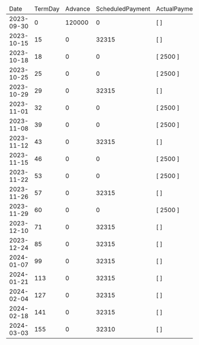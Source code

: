 <table><thead><tr><td>Date</td><td>TermDay</td><td>Advance</td><td>ScheduledPayment</td><td>ActualPayments</td><td>NetEffect</td><td>PaymentStatus</td><td>BalanceStatus</td><td>CumulativeInterest</td><td>NewInterest</td><td>NewPenaltyCharges</td><td>PrincipalPortion</td><td>ProductFeesPortion</td><td>InterestPortion</td><td>PenaltyChargesPortion</td><td>ProductFeesRefund</td><td>PrincipalBalance</td><td>ProductFeesBalance</td><td>InterestBalance</td><td>PenaltyChargesBalance</td></tr></thead><tbody><tr><td>2023-09-30</td><td>0</td><td>120000</td><td>0</td><td>[  ]</td><td>0</td><td>ValueNone</td><td>OpenBalance</td><td>0</td><td>0</td><td>0</td><td>0</td><td>0</td><td>0</td><td>0</td><td>0</td><td>120000</td><td>227364</td><td>0</td><td>0</td></tr><tr><td>2023-10-15</td><td>15</td><td>0</td><td>32315</td><td>[  ]</td><td>0</td><td>MissedPayment</td><td>OpenBalance</td><td>1420</td><td>1420</td><td>1000</td><td>0</td><td>0</td><td>0</td><td>0</td><td>0</td><td>120000</td><td>227364</td><td>1420</td><td>1000</td></tr><tr><td>2023-10-18</td><td>18</td><td>0</td><td>0</td><td>[ 2500 ]</td><td>2500</td><td>ExtraPayment</td><td>OpenBalance</td><td>1704</td><td>284</td><td>0</td><td>0</td><td>0</td><td>1500</td><td>1000</td><td>0</td><td>120000</td><td>227364</td><td>204</td><td>0</td></tr><tr><td>2023-10-25</td><td>25</td><td>0</td><td>0</td><td>[ 2500 ]</td><td>2500</td><td>ExtraPayment</td><td>OpenBalance</td><td>2366</td><td>662</td><td>0</td><td>564</td><td>1070</td><td>866</td><td>0</td><td>0</td><td>119436</td><td>226294</td><td>0</td><td>0</td></tr><tr><td>2023-10-29</td><td>29</td><td>0</td><td>32315</td><td>[  ]</td><td>0</td><td>MissedPayment</td><td>OpenBalance</td><td>2742</td><td>376</td><td>1000</td><td>0</td><td>0</td><td>0</td><td>0</td><td>0</td><td>119436</td><td>226294</td><td>376</td><td>1000</td></tr><tr><td>2023-11-01</td><td>32</td><td>0</td><td>0</td><td>[ 2500 ]</td><td>2500</td><td>ExtraPayment</td><td>OpenBalance</td><td>3024</td><td>282</td><td>0</td><td>290</td><td>552</td><td>658</td><td>1000</td><td>0</td><td>119146</td><td>225742</td><td>0</td><td>0</td></tr><tr><td>2023-11-08</td><td>39</td><td>0</td><td>0</td><td>[ 2500 ]</td><td>2500</td><td>ExtraPayment</td><td>OpenBalance</td><td>3682</td><td>658</td><td>0</td><td>636</td><td>1206</td><td>658</td><td>0</td><td>0</td><td>118510</td><td>224536</td><td>0</td><td>0</td></tr><tr><td>2023-11-12</td><td>43</td><td>0</td><td>32315</td><td>[  ]</td><td>0</td><td>MissedPayment</td><td>OpenBalance</td><td>4056</td><td>374</td><td>1000</td><td>0</td><td>0</td><td>0</td><td>0</td><td>0</td><td>118510</td><td>224536</td><td>374</td><td>1000</td></tr><tr><td>2023-11-15</td><td>46</td><td>0</td><td>0</td><td>[ 2500 ]</td><td>2500</td><td>ExtraPayment</td><td>OpenBalance</td><td>4336</td><td>280</td><td>0</td><td>292</td><td>554</td><td>654</td><td>1000</td><td>0</td><td>118218</td><td>223982</td><td>0</td><td>0</td></tr><tr><td>2023-11-22</td><td>53</td><td>0</td><td>0</td><td>[ 2500 ]</td><td>2500</td><td>ExtraPayment</td><td>OpenBalance</td><td>4988</td><td>652</td><td>0</td><td>638</td><td>1210</td><td>652</td><td>0</td><td>0</td><td>117580</td><td>222772</td><td>0</td><td>0</td></tr><tr><td>2023-11-26</td><td>57</td><td>0</td><td>32315</td><td>[  ]</td><td>0</td><td>MissedPayment</td><td>OpenBalance</td><td>5359</td><td>371</td><td>1000</td><td>0</td><td>0</td><td>0</td><td>0</td><td>0</td><td>117580</td><td>222772</td><td>371</td><td>1000</td></tr><tr><td>2023-11-29</td><td>60</td><td>0</td><td>0</td><td>[ 2500 ]</td><td>2500</td><td>ExtraPayment</td><td>OpenBalance</td><td>5637</td><td>278</td><td>0</td><td>293</td><td>558</td><td>649</td><td>1000</td><td>0</td><td>117287</td><td>222214</td><td>0</td><td>0</td></tr><tr><td>2023-12-10</td><td>71</td><td>0</td><td>32315</td><td>[  ]</td><td>32315</td><td>NotYetDue</td><td>OpenBalance</td><td>6655</td><td>1018</td><td>0</td><td>10811</td><td>20486</td><td>1018</td><td>0</td><td>0</td><td>106476</td><td>201728</td><td>0</td><td>0</td></tr><tr><td>2023-12-24</td><td>85</td><td>0</td><td>32315</td><td>[  ]</td><td>32315</td><td>NotYetDue</td><td>OpenBalance</td><td>7831</td><td>1176</td><td>0</td><td>10757</td><td>20382</td><td>1176</td><td>0</td><td>0</td><td>95719</td><td>181346</td><td>0</td><td>0</td></tr><tr><td>2024-01-07</td><td>99</td><td>0</td><td>32315</td><td>[  ]</td><td>32315</td><td>NotYetDue</td><td>OpenBalance</td><td>8888</td><td>1057</td><td>0</td><td>10798</td><td>20460</td><td>1057</td><td>0</td><td>0</td><td>84921</td><td>160886</td><td>0</td><td>0</td></tr><tr><td>2024-01-21</td><td>113</td><td>0</td><td>32315</td><td>[  ]</td><td>32315</td><td>NotYetDue</td><td>OpenBalance</td><td>9826</td><td>938</td><td>0</td><td>10839</td><td>20538</td><td>938</td><td>0</td><td>0</td><td>74082</td><td>140348</td><td>0</td><td>0</td></tr><tr><td>2024-02-04</td><td>127</td><td>0</td><td>32315</td><td>[  ]</td><td>32315</td><td>NotYetDue</td><td>OpenBalance</td><td>10644</td><td>818</td><td>0</td><td>10880</td><td>20617</td><td>818</td><td>0</td><td>0</td><td>63202</td><td>119731</td><td>0</td><td>0</td></tr><tr><td>2024-02-18</td><td>141</td><td>0</td><td>32315</td><td>[  ]</td><td>32315</td><td>NotYetDue</td><td>OpenBalance</td><td>11342</td><td>698</td><td>0</td><td>10922</td><td>20695</td><td>698</td><td>0</td><td>0</td><td>52280</td><td>99036</td><td>0</td><td>0</td></tr><tr><td>2024-03-03</td><td>155</td><td>0</td><td>32310</td><td>[  ]</td><td>32310</td><td>NotYetDue</td><td>OpenBalance</td><td>11919</td><td>577</td><td>0</td><td>10962</td><td>20771</td><td>577</td><td>0</td><td>0</td><td>41318</td><td>78265</td><td>0</td><td>0</td></tr></tbody></table>